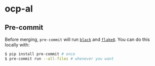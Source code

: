 # ocp-al

## Pre-commit

Before merging, `pre-commit` will run [`black`](https://github.com/psf/black) and [`flake8`](https://flake8.pycqa.org/en/latest/#). You can do this locally with:

```bash
$ pip install pre-commit # once
$ pre-commit run --all-files # whenever you want
```
